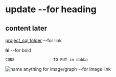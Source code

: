 # update  --for heading
## content later
[project_sql folder](/project_sql/) --for link

**hi**  --for bold


``` 
CODE               --TO PUT in dabba 
```  

![name anything for image/graph](url)   --for image link
  